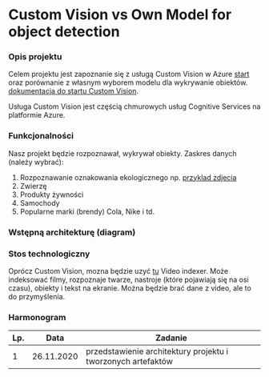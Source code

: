 # Custom Vision vs Own Model for object detection

### Opis projektu
Celem projektu jest zapoznanie się z usługą Custom Vision w Azure [start](https://azure.microsoft.com/en-us/services/cognitive-services/custom-vision-service/) oraz porównanie z własnym wyborem modelu dla wykrywanie obiektów. [dokumentacja do startu Custom Vision](https://docs.microsoft.com/en-us/azure/cognitive-services/custom-vision-service/getting-started-build-a-classifier).

Usługa Custom Vision jest częścią chmurowych usług Cognitive Services na platformie Azure.

### Funkcjonalności
Nasz projekt będzie rozpoznawał, wykrywał obiekty.
Zaskres danych (należy wybrać):
  1. Rozpoznawanie oznakowania ekologicznego np. [przyklad zdjecia](https://www.spg-pack.com/blog/wp-content/uploads/2019/10/semitipo-1024x506-1024x506.jpg)
  2. Zwierzę
  3. Produkty żywności
  4. Samochody
  5. Popularne marki (brendy) Cola, Nike i td.
  
### Wstępną architekturę (diagram)

### Stos technologiczny
Oprócz Custom Vision, mozna będzie uzyć [tu](https://azure.microsoft.com/en-us/services/media-services/video-indexer/) Video indexer. Może indeksować filmy, rozpoznaje twarze, nastroje (które pojawiają się na osi czasu), obiekty i tekst na ekranie. Można będzie brać dane z video, ale to do przymyślenia.

### Harmonogram

| Lp. | Data | Zadanie | 
| -------- | ------------- | ------------------------------------------------- |
| 1        | 26.11.2020          | przedstawienie architektury projektu i tworzonych artefaktów                                |

